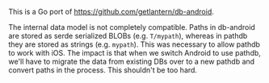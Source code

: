 This is a Go port of https://github.com/getlantern/db-android.

The internal data model is not completely compatible. Paths in db-android are stored as serde serialized BLOBs (e.g. `T/mypath`), whereas in pathdb they are stored as strings (e.g. `mypath`). This was necessary to allow pathdb to work with iOS. The impact is that when we switch Android to use pathdb, we'll have to migrate the data from existing DBs over to a new pathdb and convert paths in the process. This shouldn't be too hard.